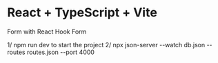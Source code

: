 # React + TypeScript + Vite

Form with React Hook Form

1/ npm run dev to start the project
2/ npx json-server --watch db.json --routes routes.json --port 4000
